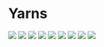 # Yarns

![](https://github.com/mako-man/Yarns/blob/master/imgs/Screenshot%20(1).png)
![](https://github.com/mako-man/Yarns/blob/master/imgs/Screenshot%20(2).png)
![](https://github.com/mako-man/Yarns/blob/master/imgs/Screenshot_20190112-162358.jpg)
![](https://github.com/mako-man/Yarns/blob/master/imgs/Screenshot_20190112-162416.jpg)
![](https://github.com/mako-man/Yarns/blob/master/imgs/Screenshot_20190112-162424.jpg)
![](https://github.com/mako-man/Yarns/blob/master/imgs/Screenshot_20190112-162433.jpg)
![](https://github.com/mako-man/Yarns/blob/master/imgs/Screenshot_20190112-162500.jpg)
![](https://github.com/mako-man/Yarns/blob/master/imgs/Screenshot_20190112-162504.jpg)
![](https://github.com/mako-man/Yarns/blob/master/imgs/Screenshot_20190112-162509.jpg)
